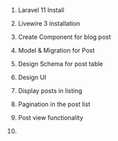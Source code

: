 1. Laravel 11 Install
2. Livewire 3 installation
3. Create Component for blog post
4. Model & Migration for Post
5. Design Schema for post table
6. Design UI
7. Display posts in listing




1. Pagination in the post list
2. Post view functionality
3. 
